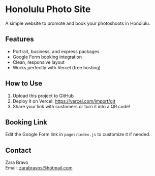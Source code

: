# Honolulu Photo Site

A simple website to promote and book your photoshoots in Honolulu.

## Features

- Portrait, business, and express packages
- Google Form booking integration
- Clean, responsive layout
- Works perfectly with Vercel (free hosting)

## How to Use

1. Upload this project to GitHub
2. Deploy it on Vercel: https://vercel.com/import/git
3. Share your link with customers or turn it into a QR code!

## Booking Link

Edit the Google Form link in `pages/index.js` to customize it if needed.

## Contact

Zara Bravo  
Email: zarabravos@hotmail.com